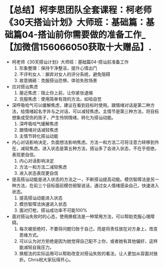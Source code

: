 # 【总结】柯李思团队全套课程：柯老师《30天搭讪计划》大师班：基础篇：基础篇04-搭讪前你需要做的准备工作_【加微信156066050获取十大赠品】.

-   柯老师《30天搭讪计划》大师班：基础篇04-搭讪前准备工作
    1.  形象整理：保持干净整洁，提升心情出门
    2.  不评判女人：摒弃对女人的评分系统，避免阻碍
    3.  故意搞砸：克服搭讪恐惧，体验失败场景
-   应对搭讪焦虑
    1.  接近焦虑：阻止你上前，让你紧张退缩
    2.  克服焦虑：使用简单有效的方法，如哈自觉
-   深呼吸哈气可以缓解焦虑，建议在看到目标时使用。跟情绪对话是第二种方法，给情绪起名字并与之对话，可以减轻焦虑。主情节是第三种方法，将目标想象成受伤的孩子，产生怜悯情绪，转化为搭讪动能。
    1.  深呼吸哈气缓解焦虑
    2.  跟情绪对话减轻焦虑
    3.  主情节转化搭讪动能
-   内心对话影响决定，负面想法影响焦虑。方法一和方法二可将注意力转移到外在，减轻焦虑。进入状态是第五种方法，搭讪多了会进入状态，不在乎拒绝，表现更自信。
    1.  内心对话影响决定
    2.  方法一和方法二减轻焦虑
    3.  进入状态表现更自信
-   提高搭讪动能是进入状态的方法之一，不断搭讪提高动能。模仿智障法是另一种方法，在前三个目标面前模仿弱智说话，通过女人情绪感染自己，快速进入状态。
    1.  提高搭讪动能进入状态
    2.  模仿智障法快速进入状态
    3.  面对打枪，搭讪成功率不可能100%
-   面对搭讪失败时的心态，使用换框法是一种常用方法，可以帮助克服心理障碍。
    1.  每次被拒绝时，不要将问题归咎于自己，而是将责任放在对方身上，改变思维方式。
    2.  可以认为对方拒绝是因为她觉得自己配不上你，或者她有其他偏好，这样能减轻自我压力。
    3.  换框法的实际运用可以帮助改变对搭讪失败的看法，让人更加从容面对挫折。Chris祝大家玩得开心。